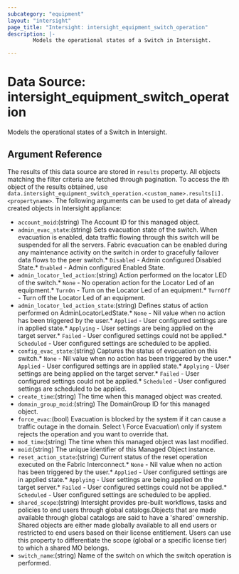 ```yaml
---
subcategory: "equipment"
layout: "intersight"
page_title: "Intersight: intersight_equipment_switch_operation"
description: |-
        Models the operational states of a Switch in Intersight.

---
```


# Data Source: intersight_equipment_switch_operation
Models the operational states of a Switch in Intersight.
## Argument Reference
The results of this data source are stored in `results` property.
All objects matching the filter criteria are fetched through pagination.
To access the ith object of the results obtained, use `data.intersight_equipment_switch_operation.<custom_name>.results[i].<propertyname>`.
The following arguments can be used to get data of already created objects in Intersight appliance:
* `account_moid`:(string) The Account ID for this managed object. 
* `admin_evac_state`:(string) Sets evacuation state of the switch. When evacuation is enabled, data traffic flowing through this switch will be suspended for all the servers. Fabric evacuation can be enabled during any maintenance activity on the switch in order to gracefully failover data flows to the peer switch.* `Disabled` - Admin configured Disabled State.* `Enabled` - Admin configured Enabled State. 
* `admin_locator_led_action`:(string) Action performed on the locator LED of the switch.* `None` - No operation action for the Locator Led of an equipment.* `TurnOn` - Turn on the Locator Led of an equipment.* `TurnOff` - Turn off the Locator Led of an equipment. 
* `admin_locator_led_action_state`:(string) Defines status of action performed on AdminLocatorLedState.* `None` - Nil value when no action has been triggered by the user.* `Applied` - User configured settings are in applied state.* `Applying` - User settings are being applied on the target server.* `Failed` - User configured settings could not be applied.* `Scheduled` - User configured settings are scheduled to be applied. 
* `config_evac_state`:(string) Captures the status of evacuation on this switch.* `None` - Nil value when no action has been triggered by the user.* `Applied` - User configured settings are in applied state.* `Applying` - User settings are being applied on the target server.* `Failed` - User configured settings could not be applied.* `Scheduled` - User configured settings are scheduled to be applied. 
* `create_time`:(string) The time when this managed object was created. 
* `domain_group_moid`:(string) The DomainGroup ID for this managed object. 
* `force_evac`:(bool) Evacuation is blocked by the system if it can cause a traffic outage in the domain. Select \ Force Evacuation\  only if system rejects the operation and you want to override that. 
* `mod_time`:(string) The time when this managed object was last modified. 
* `moid`:(string) The unique identifier of this Managed Object instance. 
* `reset_action_state`:(string) Current status of the reset operation executed on the Fabric Interconnect.* `None` - Nil value when no action has been triggered by the user.* `Applied` - User configured settings are in applied state.* `Applying` - User settings are being applied on the target server.* `Failed` - User configured settings could not be applied.* `Scheduled` - User configured settings are scheduled to be applied. 
* `shared_scope`:(string) Intersight provides pre-built workflows, tasks and policies to end users through global catalogs.Objects that are made available through global catalogs are said to have a 'shared' ownership. Shared objects are either made globally available to all end users or restricted to end users based on their license entitlement. Users can use this property to differentiate the scope (global or a specific license tier) to which a shared MO belongs. 
* `switch_name`:(string) Name of the switch on which the switch operation is performed. 
 
